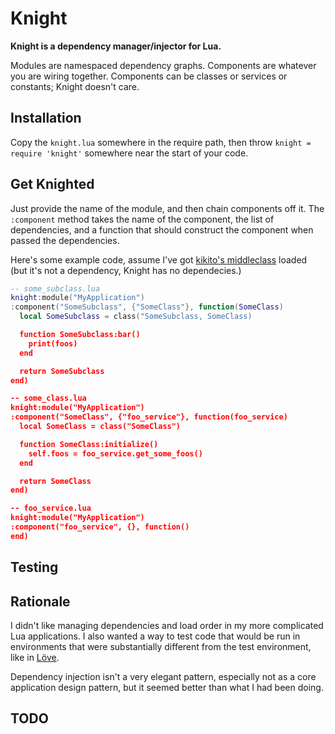 # Knight

__Knight is a dependency manager/injector for Lua.__

Modules are namespaced dependency graphs. Components are whatever you are
wiring together. Components can be classes or services or constants; Knight
doesn't care.

## Installation

Copy the `knight.lua` somewhere in the require path, then throw `knight =
require 'knight'` somewhere near the start of your code.

## Get Knighted

Just provide the name of the module, and then chain components off it. The
`:component` method takes the name of the component, the list of dependencies,
and a function that should construct the component when passed the
dependencies.

Here's some example code, assume I've got [kikito's
middleclass](https://github.com/kikito/middleclass) loaded (but it's not a
dependency, Knight has no dependecies.)

```lua
-- some_subclass.lua
knight:module("MyApplication")
:component("SomeSubclass", {"SomeClass"}, function(SomeClass)
  local SomeSubclass = class("SomeSubclass, SomeClass)

  function SomeSubclass:bar()
    print(foos)
  end

  return SomeSubclass
end)

-- some_class.lua
knight:module("MyApplication")
:component("SomeClass", {"foo_service"}, function(foo_service)
  local SomeClass = class("SomeClass")

  function SomeClass:initialize()
    self.foos = foo_service.get_some_foos()
  end

  return SomeClass
end)

-- foo_service.lua
knight:module("MyApplication")
:component("foo_service", {}, function()
end)
```

## Testing

## Rationale

I didn't like managing dependencies and load order in my more complicated Lua
applications. I also wanted a way to test code that would be run in
environments that were substantially different from the test environment, like
in [Löve](http://love2d.org/).

Dependency injection isn't a very elegant pattern, especially not as a core
application design pattern, but it seemed better than what I had been doing.

## TODO
